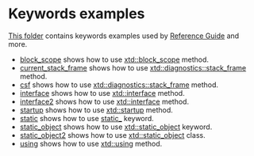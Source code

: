 # Keywords examples

[This folder](.) contains keywords examples used by [Reference Guide](https://codedocs.xyz/gammasoft71/xtd/) and more.

* [block_scope](block_scope/README.md) shows how to use [xtd::block_scope](https://codedocs.xyz/gammasoft71/xtd/block__scope_8h.html) method.
* [current_stack_frame](current_stack_frame/README.md) shows how to use [xtd::diagnostics::stack_frame](https://codedocs.xyz/gammasoft71/xtd/classxtd_1_1diagnostics_1_1stack__frame.html) method.
* [csf](csf/README.md) shows how to use [xtd::diagnostics::stack_frame](https://codedocs.xyz/gammasoft71/xtd/classxtd_1_1diagnostics_1_1stack__frame.html) method.
* [interface](interface/README.md) shows how to use [xtd::interface](https://codedocs.xyz/gammasoft71/xtd/classxtd_1_1interface.html) method.
* [interface2](interface2/README.md) shows how to use [xtd::interface](https://codedocs.xyz/gammasoft71/xtd/classxtd_1_1interface.html) method.
* [startup](startup/README.md) shows how to use [xtd::startup](https://codedocs.xyz/gammasoft71/xtd/startup_8h.html) method.
* [static](static/README.md) shows how to use [static_](https://codedocs.xyz/gammasoft71/xtd/group__keywords.html#ga28796443ec37b938df7072c79595e3f6) keyword.
* [static_object](static_object/README.md) shows how to use [xtd::static_object](https://codedocs.xyz/gammasoft71/xtd/classxtd_1_1static__object.html) keyword.
* [static_object2](static_object2/README.md) shows how to use [xtd::static_object](https://codedocs.xyz/gammasoft71/xtd/classxtd_1_1static__object.html) class.
* [using](using/README.md) shows how to use [xtd::using](https://codedocs.xyz/gammasoft71/xtd/using_8h.html) method.
